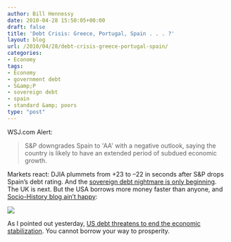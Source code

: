 ```yaml
---
author: Bill Hennessy
date: 2010-04-28 15:50:05+00:00
draft: false
title: 'Debt Crisis: Greece, Portugal, Spain . . . ?'
layout: blog
url: /2010/04/28/debt-crisis-greece-portugal-spain/
categories:
- Economy
tags:
- Economy
- government debt
- S&amp;P
- sovereign debt
- spain
- standard &amp; poors
type: "post"
---
```


WSJ.com Alert:

 

>   
> 
> S&P downgrades Spain to 'AA' with a negative outlook, saying the country is likely to have an extended period of subdued economic growth.
> 
> 

 

Markets react: DJIA plummets from +23 to –22 in seconds after S&P drops Spain’s debt rating. And the [sovereign debt nightmare is only beginning](https://finance.yahoo.com/news/Why-Sovereign-Debt-Pain-Has-cnbc-1467398234.html?x=0&sec=topStories&pos=4&asset=&ccode=). The UK is next. But the USA borrows more money faster than anyone, and [Socio-History blog ain’t happy](https://socioecohistory.wordpress.com/2010/01/23/the-global-debt-bomb/):

 

![](https://socioecohistory.files.wordpress.com/2010/01/global-debt-issuance.jpg?w=398&h=398)


 

As I pointed out yesterday, [US debt threatens to end the economic stabilization](https://hennessysview.com/2010/04/27/greece-americas-future/). You cannot borrow your way to prosperity. 
